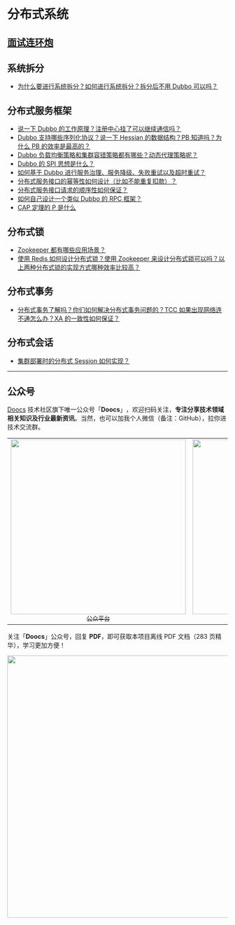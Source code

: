 # 分布式系统

## [面试连环炮](/docs/distributed-system/distributed-system-interview.md)

## 系统拆分

- [为什么要进行系统拆分？如何进行系统拆分？拆分后不用 Dubbo 可以吗？](/docs/distributed-system/why-dubbo.md)

## 分布式服务框架

- [说一下 Dubbo 的工作原理？注册中心挂了可以继续通信吗？](/docs/distributed-system/dubbo-operating-principle.md)
- [Dubbo 支持哪些序列化协议？说一下 Hessian 的数据结构？PB 知道吗？为什么 PB 的效率是最高的？](/docs/distributed-system/dubbo-serialization-protocol.md)
- [Dubbo 负载均衡策略和集群容错策略都有哪些？动态代理策略呢？](/docs/distributed-system/dubbo-load-balancing.md)
- [Dubbo 的 SPI 思想是什么？](/docs/distributed-system/dubbo-spi.md)
- [如何基于 Dubbo 进行服务治理、服务降级、失败重试以及超时重试？](/docs/distributed-system/dubbo-service-management.md)
- [分布式服务接口的幂等性如何设计（比如不能重复扣款）？](/docs/distributed-system/distributed-system-idempotency.md)
- [分布式服务接口请求的顺序性如何保证？](/docs/distributed-system/distributed-system-request-sequence.md)
- [如何自己设计一个类似 Dubbo 的 RPC 框架？](/docs/distributed-system/dubbo-rpc-design.md)
- [CAP 定理的 P 是什么](/docs/distributed-system/distributed-system-cap.md)

## 分布式锁

- [Zookeeper 都有哪些应用场景？](/docs/distributed-system/zookeeper-application-scenarios.md)
- [使用 Redis 如何设计分布式锁？使用 Zookeeper 来设计分布式锁可以吗？以上两种分布式锁的实现方式哪种效率比较高？](/docs/distributed-system/distributed-lock-redis-vs-zookeeper.md)

## 分布式事务

- [分布式事务了解吗？你们如何解决分布式事务问题的？TCC 如果出现网络连不通怎么办？XA 的一致性如何保证？](/docs/distributed-system/distributed-transaction.md)

## 分布式会话

- [集群部署时的分布式 Session 如何实现？](/docs/distributed-system/distributed-session.md)

---

## 公众号

[Doocs](https://github.com/doocs) 技术社区旗下唯一公众号「**Doocs**」​，欢迎扫码关注，**专注分享技术领域相关知识及行业最新资讯**。当然，也可以加我个人微信（备注：GitHub），拉你进技术交流群。

<table>
  <tr>
    <td align="center" style="width: 200px;">
      <a href="https://github.com/doocs">
        <img src="https://cdn-doocs.oss-cn-shenzhen.aliyuncs.com/gh/doocs/advanced-java@main/images/qrcode-for-doocs.jpg" style="width: 400px;"><br>
        <sub>公众平台</sub>
      </a><br>
    </td>
    <td align="center" style="width: 200px;">
      <a href="https://github.com/yanglbme">
        <img src="https://cdn-doocs.oss-cn-shenzhen.aliyuncs.com/gh/doocs/advanced-java@main/images/qrcode-for-yanglbme.jpg" style="width: 400px;"><br>
        <sub>个人微信</sub>
      </a><br>
    </td>
  </tr>
</table>

关注「**Doocs**」公众号，回复 **PDF**，即可获取本项目离线 PDF 文档（283 页精华），学习更加方便！

<img src="https://cdn-doocs.oss-cn-shenzhen.aliyuncs.com/gh/doocs/advanced-java@main/images/pdf.png" style="width: 600px;"><br>
